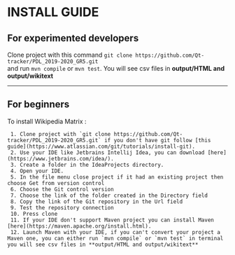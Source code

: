 # INSTALL GUIDE

## For experimented developers
 
 Clone project with this command `git clone https://github.com/Qt-tracker/PDL_2019-2020_GR5.git`
 <br> and run `mvn compile` or `mvn test`.
 You will see csv files in **output/HTML and output/wikitext** 
 
 ---
## For beginners
 
 To install Wikipedia Matrix :
 
     1. Clone project with `git clone https://github.com/Qt-tracker/PDL_2019-2020_GR5.git` if you don't have git follow [this guide](https://www.atlassian.com/git/tutorials/install-git).
     2. Use your IDE like Jetbrains Intellij Idea, you can download [here](https://www.jetbrains.com/idea/).
     3. Create a folder in the IdeaProjects directory.
     4. Open your IDE.
     5. In the file menu close project if it had an existing project then choose Get from version control
     6. Choose the Git control version
     7. Choose the link of the folder created in the Directory field
     8. Copy the link of the Git repository in the Url field
     9. Test the repository connection
     10. Press clone
     11. If your IDE don't support Maven project you can install Maven [here](https://maven.apache.org/install.html).
     12. Launch Maven with your IDE, if you can't convert your project a Maven one, you can either run `mvn compile` or `mvn test` in terminal you will see csv files in **output/HTML and output/wikitext**
 
 